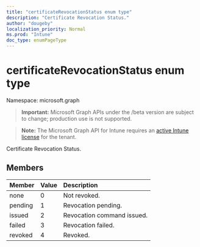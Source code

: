 ```yaml
---
title: "certificateRevocationStatus enum type"
description: "Certificate Revocation Status."
author: "dougeby"
localization_priority: Normal
ms.prod: "Intune"
doc_type: enumPageType
---
```


# certificateRevocationStatus enum type

Namespace: microsoft.graph

> **Important:** Microsoft Graph APIs under the /beta version are subject to change; production use is not supported.

> **Note:** The Microsoft Graph API for Intune requires an [active Intune license](https://go.microsoft.com/fwlink/?linkid=839381) for the tenant.

Certificate Revocation Status.

## Members
|Member|Value|Description|
|:---|:---|:---|
|none|0|Not revoked.|
|pending|1|Revocation pending.|
|issued|2|Revocation command issued.|
|failed|3|Revocation failed.|
|revoked|4|Revoked.|





